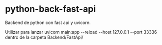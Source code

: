 # python-back-fast-api
Backend de python con fast api y uvicorn.

Utilizar para lanzar uvicorn main:app --reload --host 127.0.0.1 --port 33336 dentro de la carpeta Backend/FastApi/
